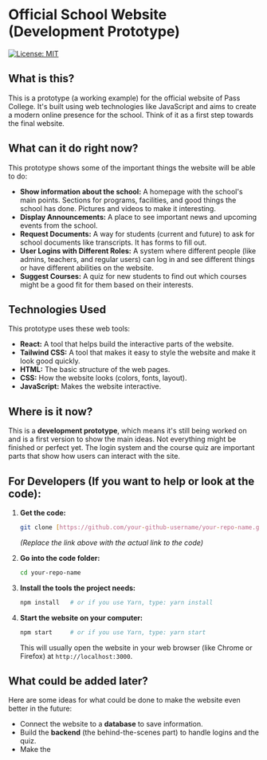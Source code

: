# Official School Website (Development Prototype)

[![License: MIT](https://img.shields.io/badge/License-MIT-yellow.svg)](https://opensource.org/licenses/MIT)

## What is this?

This is a prototype (a working example) for the official website of Pass College. It's built using web technologies like JavaScript and aims to create a modern online presence for the school. Think of it as a first step towards the final website.

## What can it do right now?

This prototype shows some of the important things the website will be able to do:

- **Show information about the school:** A homepage with the school's main points. Sections for programs, facilities, and good things the school has done. Pictures and videos to make it interesting.
- **Display Announcements:** A place to see important news and upcoming events from the school.
- **Request Documents:** A way for students (current and future) to ask for school documents like transcripts. It has forms to fill out.
- **User Logins with Different Roles:** A system where different people (like admins, teachers, and regular users) can log in and see different things or have different abilities on the website.
- **Suggest Courses:** A quiz for new students to find out which courses might be a good fit for them based on their interests.

## Technologies Used

This prototype uses these web tools:

- **React:** A tool that helps build the interactive parts of the website.
- **Tailwind CSS:** A tool that makes it easy to style the website and make it look good quickly.
- **HTML:** The basic structure of the web pages.
- **CSS:** How the website looks (colors, fonts, layout).
- **JavaScript:** Makes the website interactive.

## Where is it now?

This is a **development prototype**, which means it's still being worked on and is a first version to show the main ideas. Not everything might be finished or perfect yet. The login system and the course quiz are important parts that show how users can interact with the site.

## For Developers (If you want to help or look at the code):

1.  **Get the code:**

    ```bash
    git clone [https://github.com/your-github-username/your-repo-name.git](https://github.com/your-github-username/your-repo-name.git)
    ```

    _(Replace the link above with the actual link to the code)_

2.  **Go into the code folder:**

    ```bash
    cd your-repo-name
    ```

3.  **Install the tools the project needs:**

    ```bash
    npm install   # or if you use Yarn, type: yarn install
    ```

4.  **Start the website on your computer:**
    ```bash
    npm start     # or if you use Yarn, type: yarn start
    ```
    This will usually open the website in your web browser (like Chrome or Firefox) at `http://localhost:3000`.

## What could be added later?

Here are some ideas for what could be done to make the website even better in the future:

- Connect the website to a **database** to save information.
- Build the **backend** (the behind-the-scenes part) to handle logins and the quiz.
- Make the
